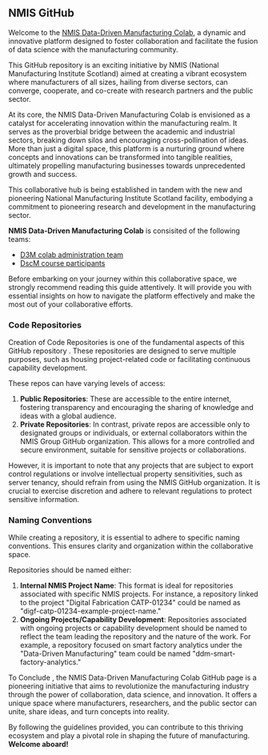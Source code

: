 ## NMIS GitHub
Welcome to the [NMIS Data-Driven Manufacturing Colab](https://nmis-d3m-colab.github.io/colab/), a dynamic and innovative platform designed to foster collaboration and facilitate the fusion of data science with the manufacturing community. 

This GitHub repository is an exciting initiative by NMIS (National Manufacturing Institute Scotland) aimed at creating a vibrant ecosystem where manufacturers of all sizes, hailing from diverse sectors, can converge, cooperate, and co-create with research partners and the public sector.

At its core, the NMIS Data-Driven Manufacturing Colab is envisioned as a catalyst for accelerating innovation within the manufacturing realm. It serves as the proverbial bridge between the academic and industrial sectors, breaking down silos and encouraging cross-pollination of ideas. More than just a digital space, this platform is a nurturing ground where concepts and innovations can be transformed into tangible realities, ultimately propelling manufacturing businesses towards unprecedented growth and success.

This collaborative hub is being established in tandem with the new and pioneering National Manufacturing Institute Scotland facility, embodying a commitment to pioneering research and development in the manufacturing sector.

**NMIS Data-Driven Manufacturing Colab** is consisited of the following teams:
- [D3M colab administration team](https://github.com/orgs/NMIS-D3M-colab/teams/colab-admin)
- [DscM course participants](https://github.com/orgs/NMIS-D3M-colab/teams/data-science-for-manufacturing-course)

Before embarking on your journey within this collaborative space, we strongly recommend reading this guide attentively. It will provide you with essential insights on how to navigate the platform effectively and make the most out of your collaborative efforts.

### Code Repositories

Creation of Code Repositories is one of the fundamental aspects of this GitHub repository . These repositories are designed to serve multiple purposes, such as housing project-related code or facilitating continuous capability development.

These repos can have varying levels of access:
1. **Public Repositories**: These are accessible to the entire internet, fostering transparency and encouraging the sharing of knowledge and ideas with a global audience.
2. **Private Repositories**: In contrast, private repos are accessible only to designated groups or individuals, or external collaborators within the NMIS Group GitHub organization. This allows for a more controlled and secure environment, suitable for sensitive projects or collaborations.
   
However, it is important to note that any projects that are subject to export control regulations or involve intellectual property sensitivities, such as server tenancy, should refrain from using the NMIS GitHub organization. It is crucial to exercise discretion and adhere to relevant regulations to protect sensitive information.

### Naming Conventions 

While creating a repository, it is essential to adhere to specific naming conventions. This ensures clarity and organization within the collaborative space. 

Repositories should be named either:
1. **Internal NMIS Project Name**: This format is ideal for repositories associated with specific NMIS projects. 
   For instance, a repository linked to the project "Digital Fabrication CATP-01234" could be named as "digf-catp-01234-example-project-name."
2. **Ongoing Projects/Capability Development**: Repositories associated with ongoing projects or capability development should be named to reflect the team leading the 
   repository and the nature of the work. 
   For example, a repository focused on smart factory analytics under the "Data-Driven Manufacturing" team could be named "ddm-smart-factory-analytics."

To Conclude , the NMIS Data-Driven Manufacturing Colab GitHub page is a pioneering initiative that aims to revolutionize the manufacturing industry through the power of collaboration, data science, and innovation. It offers a unique space where manufacturers, researchers, and the public sector can unite, share ideas, and turn concepts into reality.

By following the guidelines provided, you can contribute to this thriving ecosystem and play a pivotal role in shaping the future of manufacturing. 
**Welcome aboard!**

    

